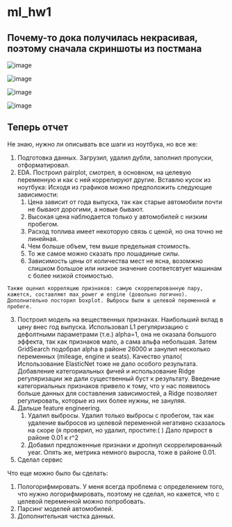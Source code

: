 # ml_hw1
## Почему-то дока получилась некрасивая, поэтому сначала скриншоты из постмана

![image](https://github.com/maxodum/ml_hw1/assets/77792873/b06f95a9-2215-4920-b005-ee2e4f1604c8)

![image](https://github.com/maxodum/ml_hw1/assets/77792873/61820a9c-2cc0-4f1d-9981-601498163fe3)

![image](https://github.com/maxodum/ml_hw1/assets/77792873/786cc6fe-a442-4852-81e5-51b8a015a70c)

![image](https://github.com/maxodum/ml_hw1/assets/77792873/6761b1e5-e025-4813-9daa-f64946a8cd03)

## Теперь отчет
Не знаю, нужно ли описывать все шаги из ноутбука, но все же:
  1) Подготовка данных. Загрузил, удалил дубли, заполнил пропуски, отформатировал.
  2) EDA. Построил pairplot, смотрел, в основном, на целевую переменную и как с ней коррелируют другие. Вставлю кусок из ноутбука:
       Исходя из графиков можно предположить следующие зависимости:
        1.   Цена зависит от года выпуска, так как старые автомобили почти не бывают дорогими, а новые бывают.
        2.   Высокая цена наблюдается только у автомобилей с низким пробегом.
        3.   Расход топлива имеет некоторую связь с ценой, но она точно не линейная.
        4.   Чем больше объем, тем выше предельная стоимость.
        5.   То же самое можно сказать про лошадиные силы.
        6.   Зависимость цены от количества мест не ясна, возомжно слишком большое или низкое значение соответсвтует машинам с более низкой стоимостью.

    Также оценил корреляцию признаков: самую скоррелированную пару, кажется, составляют max_power и engine (довольно логично).
    Дополнительно посторил boxplot. Выбросы были в целевой переменной и пробеге.
  3) Построил модель на вещественных признаках. Наибольший вклад в цену внес год выпуска.
     Использовал L1 регуляризацию с дефолтными параметрами (т.е.) alpha=1, она не оказала большого эффекта, так как признаков мало, а сама альфа небольшая.
     Затем GridSearch подобрал alpha в районе 26000 и занулил несколько переменных (mileage, engine и seats). Качество упало(
     Использование ElasticNet тоже не дало особого результата.
     Добавление категориальных фичей и использование Ridge регуляризации же дали существенный буст к результату. Введение категориальных признаков привело к тому, что у нас появилось больше данных для составления зависимостей, а Ridge позволяет регулировать, которые из них более нужны, не зануляя.
  4) Дальше feature engineering.
     1. Удалил выбросы. Удалил только выбросы с пробегом, так как удаление выбросов из целевой переменной негативно сказалось на скоре (я проверил, но удалил, простите:( ) Дало прирост в районе 0.01 к r^2
     2. Добавил предложенные признаки и дропнул скоррелированный year. Опять же, метрика немного выросла, тоже в районе 0.01.
  5) Сделал сервис

Что еще можно было бы сделать:
  1) Пологорифмировать. У меня всегда проблема с определением того, что нужно логорифмировать, поэтому не сделал, но кажется, что с целевой переменной можно попробовать.
  2) Парсинг моделей автомобилей.
  3) Дополнительная чистка данных.
     
     
